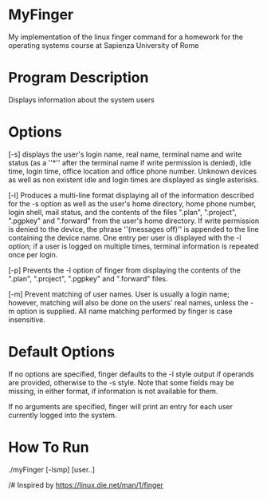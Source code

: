 # MyFinger
My implementation of the linux finger command for a homework for the operating systems course at Sapienza University of Rome

# Program Description
Displays information about the system users

# Options
[-s] displays the user's login name, real name, terminal name and write status (as a ''*'' after the terminal name if write permission is denied), idle time, login time, office location and office phone number.
Unknown devices as well as non existent idle and login times are displayed as single asterisks.

[-l] Produces a multi-line format displaying all of the information described for the -s option as well as the user's home directory, home phone number, login shell, mail status, and the contents of the files ".plan", ".project", ".pgpkey" and ".forward" from the user's home directory.
If write permission is denied to the device, the phrase ''(messages off)'' is appended to the line containing the device name. One entry per user is displayed with the -l option; if a user is logged on multiple times, terminal information is repeated once per login.

[-p] Prevents the -l option of finger from displaying the contents of the ".plan", ".project", ".pgpkey" and ".forward" files.

[-m] Prevent matching of user names. User is usually a login name; however, matching will also be done on the users' real names, unless the -m option is supplied. All name matching performed by finger is case insensitive.

# Default Options
If no options are specified, finger defaults to the -l style output if operands are provided, otherwise to the -s style. Note that some fields may be missing, in either format, if information is not available for them.

If no arguments are specified, finger will print an entry for each user currently logged into the system.

# How To Run
./myFinger [-lsmp] [user..]

/# Inspired by https://linux.die.net/man/1/finger
